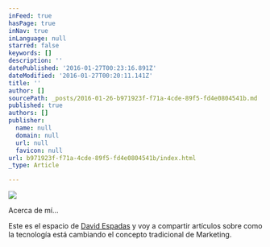 ```yaml
---
inFeed: true
hasPage: true
inNav: true
inLanguage: null
starred: false
keywords: []
description: ''
datePublished: '2016-01-27T00:23:16.891Z'
dateModified: '2016-01-27T00:20:11.141Z'
title: ''
author: []
sourcePath: _posts/2016-01-26-b971923f-f71a-4cde-89f5-fd4e0804541b.md
published: true
authors: []
publisher:
  name: null
  domain: null
  url: null
  favicon: null
url: b971923f-f71a-4cde-89f5-fd4e0804541b/index.html
_type: Article

---
```

![](https://s3-us-west-2.amazonaws.com/the-grid-img/p/bdc39cb25a765a4d3689476a06bdd1a1171d5a9d.jpg)

Acerca de mí...

Este es el espacio de [David Espadas][0] y voy a compartir artículos sobre como la tecnología está cambiando el concepto tradicional de Marketing. 

[0]: https://www.linkedin.com/in/daveespadas